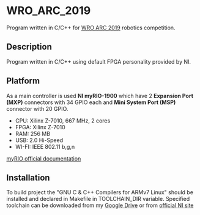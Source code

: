 # WRO_ARC_2019

Program written in C/C++ for [WRO ARC 2019](https://wro-association.org/competition/advanced-robotics-challenge/) robotics competition.

## Description

Program written in C/C++ using default FPGA personality provided by NI.

## Platform

As a main controller is used **NI myRIO-1900** which have 2 **Expansion Port (MXP)** connectors with 34 GPIO each and  **Mini System Port (MSP)** connector with 20 GPIO.

- CPU: Xilinx Z-7010, 667 MHz, 2 cores
- FPGA: Xilinx Z-7010
- RAM: 256 MB
- USB: 2.0 Hi-Speed
- WI-FI: IEEE 802.11 b,g,n

[myRIO official documentation](http://www.ni.com/pdf/manuals/376047c.pdf)

## Installation

To build project the "GNU C & C++ Compilers for ARMv7 Linux" should be installed and declared in Makefile in TOOLCHAIN_DIR variable. Specified toolchain can be downloaded from my [Google Drive](https://drive.google.com/file/d/1Vl-CFlGpVN-_7cPudg3TTurl4eZtOfNb/view?usp=sharing) or from [official NI site](http://www.ni.com/download/labview-real-time-module-2017/6760/en/)
